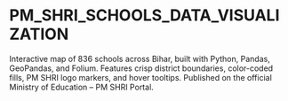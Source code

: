 # PM_SHRI_SCHOOLS_DATA_VISUALIZATION
Interactive map of 836 schools across Bihar, built with Python, Pandas, GeoPandas, and Folium. Features crisp district boundaries, color-coded fills, PM SHRI logo markers, and hover tooltips. Published on the official Ministry of Education – PM SHRI Portal.
